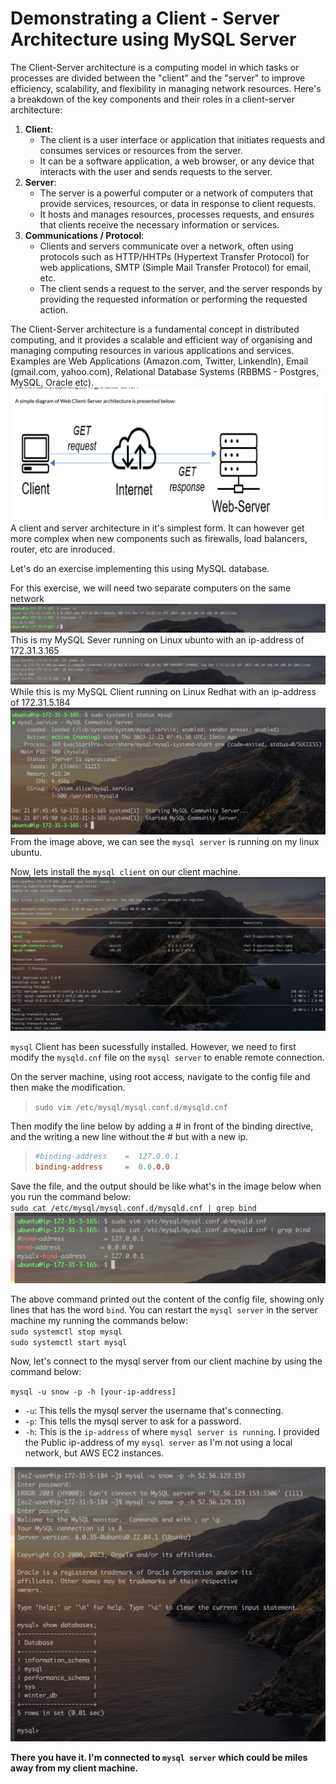 # Demonstrating a Client - Server Architecture using MySQL Server

The Client-Server architecture is a computing model in which tasks or processes are divided between the "client" and the "server" to improve efficiency, scalability, and flexibility in managing network resources. Here's a breakdown of the key components and their roles in a client-server architecture:

1. **Client**:
   - The client is a user interface or application that initiates requests and consumes services or resources from the server.
   - It can be a software application, a web browser, or any device that interacts with the user and sends requests to the server.
2. **Server**:
   - The server is a powerful computer or a network of computers that provide services, resources, or data in response to client requests.
   - It hosts and manages resources, processes requests, and ensures that clients receive the necessary information or services.
3. **Communications / Protocol**:
   - Clients and servers communicate over a network, often using protocols such as HTTP/HHTPs (Hypertext Transfer Protocol) for web applications, SMTP (Simple Mail Transfer Protocol) for email, etc.
   - The client sends a request to the server, and the server responds by providing the requested information or performing the requested action.

The Client-Server architecture is a fundamental concept in distributed computing, and it provides a scalable and efficient way of organising and managing computing resources in various applications and services. Examples are Web Applications (Amazon.com, Twitter, Linkendln), Email (gmail.com, yahoo.com), Relational Database Systems (RBBMS - Postgres, MySQL, Oracle etc).
![Alt text](Images/Img_01.png)
A client and server architecture in it's simplest form. It can however get more complex when new components such as firewalls, load balancers, router, etc are inroduced.

Let's do an exercise implementing this using MySQL database.

For this exercise, we will need two separate computers on the same network
![Alt text](Images/Img_02.png)
This is my MySQL Sever running on Linux ubunto with an ip-address of 172.31.3.165
![Alt text](Images/Img_03.png)
While this is my MySQL Client running on Linux Redhat with an ip-address of 172.31.5.184
![Alt text](Images/Img_04.png)
From the image above, we can see the `mysql server` is running on my linux ubuntu.

Now, lets install the `mysql client` on our client machine.
![Alt text](Images/Img_05.png)

`mysql` Client has been sucessfully installed. However, we need to first modify the `mysqld.cnf` file on the `mysql server` to enable remote connection.

On the server machine, using root access, navigate to the config file and then make the modification.

> `sudo vim /etc/mysql/mysql.conf.d/mysqld.cnf`

Then modify the line below by adding a # in front of the binding directive, and the writing a new line without the # but with a new ip.

> ```cnf
> #binding-address    =  127.0.0.1
> binding-address     =  0.0.0.0
> ```

Save the file, and the output should be like what's in the image below when you run the command below:  
`sudo cat /etc/mysql/mysql.conf.d/mysqld.cnf | grep bind`
![Alt text](Images/Img_06.png)

The above command printed out the content of the config file, showing only lines that has the word `bind`. You can restart the `mysql server` in the server machine my running the commands below:  
`sudo systemctl stop mysql`  
`sudo systemctl start mysql`

Now, let's connect to the mysql server from our client machine by using the command below:

`mysql -u snow -p -h [your-ip-address]`

- `-u`: This tells the mysql server the username that's connecting.
- `-p`: This tells the mysql server to ask for a password.
- `-h`: This is the `ip-address` of where `mysql server is running`. I provided the Public ip-address of my `mysql server` as I'm not using a local network, but AWS EC2 instances.

![Alt text](Images/Img_07.png)

**There you have it. I'm connected to `mysql server` which could be miles away from my client machine.**
